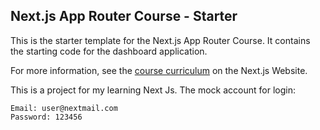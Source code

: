## Next.js App Router Course - Starter

This is the starter template for the Next.js App Router Course. It contains the starting code for the dashboard application.

For more information, see the [course curriculum](https://nextjs.org/learn) on the Next.js Website.

This is a project for my learning Next Js.
The mock account for login:

    Email: user@nextmail.com
    Password: 123456
